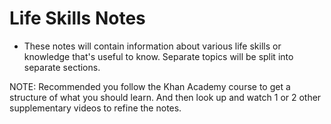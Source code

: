 # Life Skills Notes

- These notes will contain information about various life skills or
  knowledge that's useful to know. Separate topics will be split into
  separate sections.

NOTE: Recommended you follow the Khan Academy course to get a structure of what you
should learn. And then look up and watch 1 or 2 other supplementary videos to
refine the notes.
